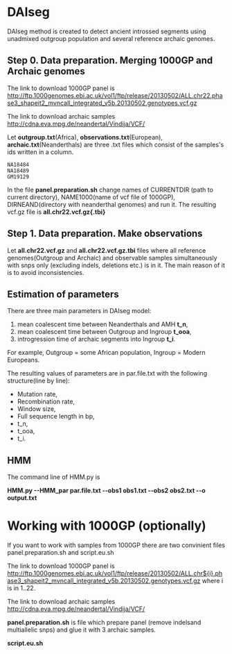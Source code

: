 # DAIseg
DAIseg method is created to detect ancient introssed segments using unadmixed outgroup population and several reference archaic genomes.






## Step 0. Data preparation. Merging 1000GP  and Archaic genomes
The link to download 1000GP panel is http://ftp.1000genomes.ebi.ac.uk/vol1/ftp/release/20130502/ALL.chr22.phase3_shapeit2_mvncall_integrated_v5b.20130502.genotypes.vcf.gz 

The link to download archaic samples http://cdna.eva.mpg.de/neandertal/Vindija/VCF/ 

Let   __outgroup.txt__(Africa), __observations.txt__(European), __archaic.txt__(Neanderthals) are three .txt files which consist  of the samples's ids written in a column.  
```note
NA18484
NA18489
GM19129
```

In the  file __panel.preparation.sh__ change names of CURRENTDIR (path to current directory), NAME1000(name of vcf file of 1000GP),  DIRNEAND(directory with neanderthal genomes) and run it. The resulting vcf.gz file is __all.chr22.vcf.gz{.tbi}__

## Step 1. Data preparation. Make observations
Let  __all.chr22.vcf.gz__ and __all.chr22.vcf.gz.tbi__ files where  all reference genomes(Outgroup and Archaic) and observable samples simultaneously with snps only (excluding indels, deletions etc.) is in it. The main reason of it is to avoid inconsistencies.





## Estimation of parameters
There are three main parameters in DAIseg model:
1. mean coalescent time between Neanderthals and AMH __t_n__,
2. mean coalescent time between Outgroup and Ingroup __t_ooa__,
3. introgression time of archaic segments into Ingroup __t_i__.

For example, Outgroup = some African population, Ingroup = Modern Europeans.

The resulting values of parameters are in par.file.txt with the following structure(line by line):
* Mutation rate,
* Recombination rate, 
* Window size,
* Full sequence length in bp, 
* t_n,
* t_ooa,
* t_i.


## HMM 
The command line of  HMM.py is 

__HMM.py --HMM_par par.file.txt --obs1 obs1.txt --obs2 obs2.txt --o output.txt__



# Working with 1000GP (optionally)
If you want to work with samples from 1000GP there are two convinient files panel.preparation.sh and script.eu.sh

The link to download 1000GP panel is http://ftp.1000genomes.ebi.ac.uk/vol1/ftp/release/20130502/ALL.chr${i}.phase3_shapeit2_mvncall_integrated_v5b.20130502.genotypes.vcf.gz where i is in 1..22.

The link to download archaic samples http://cdna.eva.mpg.de/neandertal/Vindija/VCF/ 


__panel.preparation.sh__ is file which prepare panel (remove indelsand multiallelic snps) and glue it with 3 archaic samples. 


__script.eu.sh__ 
